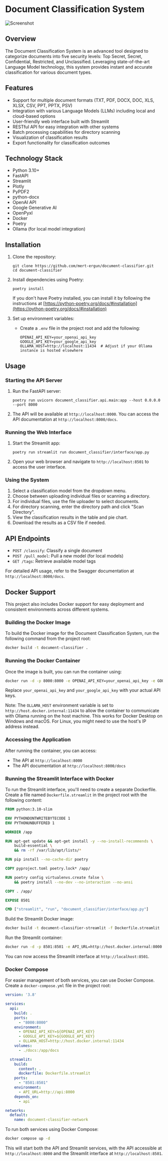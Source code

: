 # Document Classification System

![Screenshot](https://github.com/mert-ergun/Document-Classifier/blob/main/screenshot.png?raw=true)

## Overview

The Document Classification System is an advanced tool designed to categorize documents into five security levels: Top Secret, Secret, Confidential, Restricted, and Unclassified. Leveraging state-of-the-art Language Model technology, this system provides instant and accurate classification for various document types.

## Features

- Support for multiple document formats (TXT, PDF, DOCX, DOC, XLS, XLSX, CSV, PPT, PPTX, PSV)
- Integration with various Language Models (LLMs) including local and cloud-based options
- User-friendly web interface built with Streamlit
- RESTful API for easy integration with other systems
- Batch processing capabilities for directory scanning
- Visualization of classification results
- Export functionality for classification outcomes

## Technology Stack

- Python 3.10+
- FastAPI
- Streamlit
- Plotly
- PyPDF2
- python-docx
- OpenAI API
- Google Generative AI
- OpenPyxl
- Docker
- Poetry
- Ollama (for local model integration)

## Installation

1. Clone the repository:
   ```
   git clone https://github.com/mert-ergun/document-classifier.git
   cd document-classifier
   ```

2. Install dependencies using Poetry:
   ```
   poetry install
   ```

   If you don't have Poetry installed, you can install it by following the instructions at [https://python-poetry.org/docs/#installation](https://python-poetry.org/docs/#installation)

3. Set up environment variables:
   - Create a `.env` file in the project root and add the following:
     ```
     OPENAI_API_KEY=your_openai_api_key
     GOOGLE_API_KEY=your_google_api_key
     OLLAMA_HOST=http://localhost:11434  # Adjust if your Ollama instance is hosted elsewhere
     ```

## Usage

### Starting the API Server

1. Run the FastAPI server:
   ```
   poetry run uvicorn document_classifier.api.main:app --host 0.0.0.0 --port 8000
   ```

2. The API will be available at `http://localhost:8000`. You can access the API documentation at `http://localhost:8000/docs`.

### Running the Web Interface

1. Start the Streamlit app:
   ```
   poetry run streamlit run document_classifier/interface/app.py
   ```

2. Open your web browser and navigate to `http://localhost:8501` to access the user interface.

### Using the System

1. Select a classification model from the dropdown menu.
2. Choose between uploading individual files or scanning a directory.
3. For individual files, use the file uploader to select documents.
4. For directory scanning, enter the directory path and click "Scan Directory".
5. View the classification results in the table and pie chart.
6. Download the results as a CSV file if needed.

## API Endpoints

- `POST /classify`: Classify a single document
- `POST /pull_model`: Pull a new model (for local models)
- `GET /tags`: Retrieve available model tags

For detailed API usage, refer to the Swagger documentation at `http://localhost:8000/docs`.


## Docker Support

This project also includes Docker support for easy deployment and consistent environments across different systems.

### Building the Docker Image

To build the Docker image for the Document Classification System, run the following command from the project root:

```bash
docker build -t document-classifier .
```

### Running the Docker Container

Once the image is built, you can run the container using:

```bash
docker run -d -p 8000:8000 -e OPENAI_API_KEY=your_openai_api_key -e GOOGLE_API_KEY=your_google_api_key -e OLLAMA_HOST=http://host.docker.internal:11434 --name doc-classifier document-classifier
```

Replace `your_openai_api_key` and `your_google_api_key` with your actual API keys.

Note: The `OLLAMA_HOST` environment variable is set to `http://host.docker.internal:11434` to allow the container to communicate with Ollama running on the host machine. This works for Docker Desktop on Windows and macOS. For Linux, you might need to use the host's IP address instead.

### Accessing the Application

After running the container, you can access:
- The API at `http://localhost:8000`
- The API documentation at `http://localhost:8000/docs`

### Running the Streamlit Interface with Docker

To run the Streamlit interface, you'll need to create a separate Dockerfile. Create a file named `Dockerfile.streamlit` in the project root with the following content:

```dockerfile
FROM python:3.10-slim

ENV PYTHONDONTWRITEBYTECODE 1
ENV PYTHONUNBUFFERED 1

WORKDIR /app

RUN apt-get update && apt-get install -y --no-install-recommends \
    build-essential \
    && rm -rf /var/lib/apt/lists/*

RUN pip install --no-cache-dir poetry

COPY pyproject.toml poetry.lock* /app/

RUN poetry config virtualenvs.create false \
    && poetry install --no-dev --no-interaction --no-ansi

COPY . /app/

EXPOSE 8501

CMD ["streamlit", "run", "document_classifier/interface/app.py"]
```

Build the Streamlit Docker image:

```bash
docker build -t document-classifier-streamlit -f Dockerfile.streamlit .
```

Run the Streamlit container:

```bash
docker run -d -p 8501:8501 -e API_URL=http://host.docker.internal:8000 --name doc-classifier-streamlit document-classifier-streamlit
```

You can now access the Streamlit interface at `http://localhost:8501`.

### Docker Compose

For easier management of both services, you can use Docker Compose. Create a `docker-compose.yml` file in the project root:

```yaml
version: '3.8'

services:
  api:
    build: .
    ports:
      - "8000:8000"
    environment:
      - OPENAI_API_KEY=${OPENAI_API_KEY}
      - GOOGLE_API_KEY=${GOOGLE_API_KEY}
      - OLLAMA_HOST=http://host.docker.internal:11434
    volumes:
      - ./docs:/app/docs

  streamlit:
    build:
      context: .
      dockerfile: Dockerfile.streamlit
    ports:
      - "8501:8501"
    environment:
      - API_URL=http://api:8000
    depends_on:
      - api

networks:
  default:
    name: document-classifier-network
```

To run both services using Docker Compose:

```bash
docker compose up -d
```

This will start both the API and Streamlit services, with the API accessible at `http://localhost:8000` and the Streamlit interface at `http://localhost:8501`.
